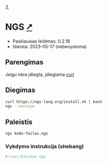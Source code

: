 [&uArr;](./readme.md)

# NGS [&#x2B67;](https://ngs-lang.org/)

* Paskiausias leidimas: 0.2.16
* Išleista: 2023-05-17 (nebevystoma)

## Parengimas

Jeigu nėra įdiegta, įdiegiama [curl](../utils/curl.md)

## Diegimas

```bash
curl https://ngs-lang.org/install.sh | bash
ngs --version
```

## Paleistis

```bash
ngs kodo-failas.ngs
```

### Vykdymo instrukcija (shebang)

```bash
#!/usr/bin/env ngs
```
